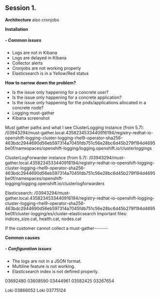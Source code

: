 ## Session 1. 
**Architecture** also cronjobs

**Installation**
##### - Common issues
- Logs are not in Kibana
- Logs are delayed in Kibana
- Collector alerts
- Cronjobs are not working properly
- Elasticsearch is in a Yellow/Red status

**How to narrow down the problem?**

- Is the issue only happening for a concrete user?
- Is the issue only happening for a concrete application?
- Is the issue only happening for the pods/applications allocated in a concrete node?
- Logging must-gather
- Kibana screenshot

Must gather paths and what I see
ClusterLogging instance (from 5.7): /03943294/must-gather.local.4358234533440916194/registry-redhat-io-openshift-logging-cluster-logging-rhel9-operator-sha256-463bdc2944690d56eb597314a7045fdb751c56e28bc6d45b279f194d4695be0f/namespaces/openshift-logging/logging.openshift.io/clusterloggings

ClusterLogForwarder instance (from 5.7): /03943294/must-gather.local.4358234533440916194/registry-redhat-io-openshift-logging-cluster-logging-rhel9-operator-sha256-463bdc2944690d56eb597314a7045fdb751c56e28bc6d45b279f194d4695be0f/namespaces/openshift-logging/logging.openshift.io/clusterlogforwarders

Elasticsearch: /03943294/must-gather.local.4358234533440916194/registry-redhat-io-openshift-logging-cluster-logging-rhel9-operator-sha256-463bdc2944690d56eb597314a7045fdb751c56e28bc6d45b279f194d4695be0f/cluster-logging/es/cluster-elasticsearch
Important files: indices_size.cat, health.cat, nodes.cat

If the customer cannot collect a must-gather-------

  
**Common causes**

##### - Configuration issues
- The logs are not in a JSON format.
- Multiline feature is not working.
- Elasticsearch index is not defined properly.

03692480
03608590
03444961
03582425
03267654


Loki 03866052
Loki 03775124
